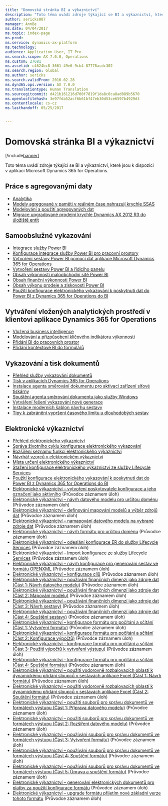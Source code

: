 ```yaml
---
title: "Domovská stránka BI a výkaznictví"
description: "Toto téma uvádí zdroje týkající se BI a výkaznictví, které jsou k dispozici v aplikaci Microsoft Dynamics 365 for Operations."
author: sericks007
manager: AnnBe
ms.date: 04/04/2017
ms.topic: index-page
ms.prod: 
ms.service: dynamics-ax-platform
ms.technology: 
audience: Application User, IT Pro
ms.search.scope: AX 7.0.0, Operations
ms.custom: 27681
ms.assetid: c4624bc8-3661-49e6-9cb4-87778acdc302
ms.search.region: Global
ms.author: sericks
ms.search.validFrom: 2016-02-28
ms.dyn365.ops.version: AX 7.0.0
ms.translationtype: Human Translation
ms.sourcegitcommit: d421b161216d700f7819f1da8c0ca8ad089b5670
ms.openlocfilehash: 3e97fda52acf6b61bf47eb30d53ce6597b4929d3
ms.contentlocale: cs-cz
ms.lasthandoff: 05/25/2017


---
```


# <a name="bi-amp-reporting-home-page"></a>Domovská stránka BI a výkaznictví

[!include[banner](../includes/banner.md)]


Toto téma uvádí zdroje týkající se BI a výkaznictví, které jsou k dispozici v aplikaci Microsoft Dynamics 365 for Operations. 

<a name="working-with-aggregate-data"></a>Práce s agregovanými daty
---------------------------

-   [Analytika](analytics.md)
-   [Modely agregované v paměti v reálném čase nahrazují krychle SSAS](..\migration-upgrade\in-memory-real-time-aggregate-models.md)
-   [Modelování a použití agregovaných dat](model-aggregate-data.md)
-   [Migrace upgradované prodejní krychle Dynamics AX 2012 R3 do úložiště entit](..\migration-upgrade\migrate-upgraded-cube-entity-store.md)

## <a name="self-service-reporting"></a>Samoobslužné vykazování
-   [Integrace služby Power BI](power-bi-integration.md)
-   [Konfigurace integrace služby Power BI pro pracovní prostory](configure-power-bi-integration.md)
-   [Vytvoření sestavy Power BI pomocí dat aplikace Microsoft Dynamics 365 for Operations](create-powerbi-report-data.md)
-   [Vytvoření sestavy Power BI a řídicího panelu](create-powerbi-report-dashboard.md)
-   [Obsah výkonnosti maloobchodní sítě Power BI](retail-channel-performance-dashboard-power-bi-data.md)
-   [Obsah finanční výkonnosti Power BI](financial-performance-power-bi-content-pack.md)
-   [Obsah výkonu prodeje a ziskovosti Power BI](sales-profitability-performance-content-pack.md)
-   [Použití konfigurace elektronického vykazování k poskytnutí dat do Power BI z Dynamics 365 for Operations do BI](general-electronic-reporting-report-configuration-get-data-powerbi.md)

## <a name="building-embedded-analytical-experiences-in-the-dynamics-365-for-operations-client"></a>Vytváření vložených analytických prostředí v klientovi aplikace Dynamics 365 for Operations
-   [Vložená business intelligence](analytics.md#embedded-business-intelligence)
-   [Modelování a přizpůsobení klíčového indikátoru výkonnosti](analytics.md#kpi-modeling-and-customization)
-   [Přidání BI do pracovních prostor](add-bi-workspaces.md)
-   [Přidání kontextové BI do formulářů](add-contextual-bi-forms.md)

## <a name="document-reporting-and-printing"></a>Vykazování a tisk dokumentů
-   [Přehled služby vykazování dokumentů](document-reporting-services.md)
-   [Tisk v aplikacích Dynamics 365 for Operations](print-documents.md)
-   [Instalace agenta směrování dokumentu pro aktivaci zařízení síťové tiskárny](install-document-routing-agent.md)
-   [Spuštění agenta směrování dokumentu jako služby Windows](run-document-routing-agent-as-windows-service.md)
-   [Vytváření řešení vykazování nové generace](create-nextgen-reporting-solutions.md)
-   [Instalace moderních šablon návrhu sestavy](install-modern-report-design-templates.md)
-   [Tipy k zabránění vypršení časového limitu u dlouhodobých sestav](prevent-long-running-reports-timing-out.md)

## <a name="electronic-reporting"></a>Elektronické výkaznictví
-   [Přehled elektronického výkaznictví](general-electronic-reporting.md)
-   [Správa životního cyklu konfigurace elektronického vykazování](general-electronic-reporting-manage-configuration-lifecycle.md)
-   [Rozšíření seznamu funkcí elektronického výkaznictví](general-electronic-reporting-formulas-list-extension.md)
-   [Návrhář vzorců v elektronickém výkaznictví](general-electronic-reporting-formula-designer.md)
-   [Místa určení elektronického výkaznictví](electronic-reporting-destinations.md)
-   [Stažení konfigurace elektronického výkaznictví ze služby Lifecycle Services](download-electronic-reporting-configuration-lcs.md)
-   [Použití konfigurace elektronického vykazování k poskytnutí dat do Power BI z Dynamics 365 for Operations do BI](general-electronic-reporting-report-configuration-get-data-powerbi.md)
-   [Elektronické výkaznictví – vytvoření poskytovatele konfigurace a jeho označení jako aktivního](http://ax.help.dynamics.com/en/wiki/er-select-service-provider/) (Průvodce záznamem úloh)
-   [Elektronické výkaznictví – návrh datového modelu pro určitou doménu](http://ax.help.dynamics.com/en/wiki/er-design-domain-specific-data-model/) (Průvodce záznamem úloh)
-   [Elektronické výkaznictví – definování mapování modelů a výběr zdrojů dat](http://ax.help.dynamics.com/en/wiki/er-define-model-mapping-and-select-data-sources/) (Průvodce záznamem úloh)
-   [Elektronické výkaznictví – namapování datového modelu na vybrané zdroje dat](http://ax.help.dynamics.com/en/wiki/er-map-data-model-to-selected-data-sources/) (Průvodce záznamem úloh)
-   [Elektronické výkaznictví – návrh formátu pro určitou doménu](http://ax.help.dynamics.com/en/wiki/er-design-domain-specific-format/) (Průvodce záznamem úloh)
-   [Elektronické výkaznictví – odeslání konfigurace ER do služby Lifecycle Services](http://ax.help.dynamics.com/en/wiki/upload-a-configuration-into-lifecycle-services/) (Průvodce záznamem úloh)
-   [Elektronické výkaznictví – Import konfigurace ze služby Lifecycle Services](http://ax.help.dynamics.com/en/wiki/import-a-configuration-from-lifecycle-services/) (Průvodce záznamem úloh)
-   [Elektronické výkaznictví – návrh konfigurace pro generování sestav ve formátu OPENXML](http://ax.help.dynamics.com/en/wiki/design-a-configuration-for-generating-reports-in-openxml-format/) (Průvodce záznamem úloh)
-   [Elektronické výkaznictví – konfigurace cílů](http://ax.help.dynamics.com/en/wiki/configure-destinations/) (Průvodce záznamem úloh)
-   [Elektronické výkaznictví – používání finančních dimenzí jako zdroje dat (Část 1: Návrh datového modelu)](http://ax.help.dynamics.com/en/wiki/er-use-financial-dimensions-as-a-data-source-part-1-design-data-model/) (Průvodce záznamem úloh)
-   [Elektronické výkaznictví – používání finančních dimenzí jako zdroje dat (Část 2: Mapování modelu)](http://ax.help.dynamics.com/en/wiki/er-use-financial-dimensions-as-a-data-source-part-2-model-mapping/) (Průvodce záznamem úloh)
-   [Elektronické výkaznictví – používání finančních dimenzí jako zdroje dat (Část 3: Návrh sestavy)](http://ax.help.dynamics.com/en/wiki/er-use-financial-dimensions-as-a-data-source-part-3-design-the-report/) (Průvodce záznamem úloh)
-   [Elektronické výkaznictví – používání finančních dimenzí jako zdroje dat (Část 4: Spuštění sestavy)](http://ax.help.dynamics.com/en/wiki/er-use-financial-dimensions-as-a-data-source-part-4-run-the-report/) (Průvodce záznamem úloh)
-   [Elektronické výkaznictví – konfigurace formátu pro počítání a sčítání (Část 1: Vytvoření formátu)](http://ax.help.dynamics.com/en/wiki/er-configure-format-to-do-counting-and-summing-part-1-create-format/) (Průvodce záznamem úloh)
-   [Elektronické výkaznictví – konfigurace formátu pro počítání a sčítání (Část 2: Konfigurace výpočtů)](http://ax.help.dynamics.com/en/wiki/er-configure-format-to-do-counting-and-summing-part-2-configure-computations/) (Průvodce záznamem úloh)
-   [Elektronické výkaznictví – konfigurace formátu pro počítání a sčítání (Část 3: Použití výpočtů k vytvoření výstupu)](http://ax.help.dynamics.com/en/wiki/er-configure-format-to-do-counting-and-summing-part-3-use-computations-to-make-the-output/) (Průvodce záznamem úloh)
-   [Elektronické výkaznictví – konfigurace formátu pro počítání a sčítání (Část 4: Spuštění formátu)](http://ax.help.dynamics.com/en/wiki/er-configure-format-to-do-counting-and-summing-part-4-run-format/) (Průvodce záznamem úloh)
-   [Elektronické výkaznictví – použití vodorovně rozbalovacích oblastí k dynamickému přidání sloupců v sestavách aplikace Excel (Část 1: Návrh formátu)](http://ax.help.dynamics.com/en/wiki/er-use-horizontally-expandable-ranges-to-dynamically-add-columns-in-excel-reports-part-1-design-format/) (Průvodce záznamem úloh)
-   [Elektronické výkaznictví – použití vodorovně rozbalovacích oblastí k dynamickému přidání sloupců v sestavách aplikace Excel (Část 2: Spuštění formátu)](http://ax.help.dynamics.com/en/wiki/er-use-horizontally-expandable-ranges-to-dynamically-add-columns-in-excel-reports-part-2-run-format/) (Průvodce záznamem úloh)
-   [Elektronické výkaznictví – použití souborů pro správu dokumentů ve formátech výstupu (Část 1: Příprava datového modelu)](http://ax.help.dynamics.com/en/wiki/er-use-document-management-files-in-format-outputs-part-1-prepare-data-model/) (Průvodce záznamem úloh)
-   [Elektronické výkaznictví – použití souborů pro správu dokumentů ve formátech výstupu (Část 2: Rozšíření datového modelu)](http://ax.help.dynamics.com/en/wiki/er-use-document-management-files-in-format-outputs-part-2-extend-data-model/) (Průvodce záznamem úloh)
-   [Elektronické výkaznictví – používání souborů pro správu dokumentů ve formátech výstupu (Část 3: Vytvoření formátu)](http://ax.help.dynamics.com/en/wiki/er-use-document-management-files-in-format-outputs-part-3-create-format/) (Průvodce záznamem úloh)
-   [Elektronické výkaznictví – používání souborů pro správu dokumentů ve formátech výstupu (Část 4: Spuštění formátu)](http://ax.help.dynamics.com/en/wiki/er-use-document-management-files-in-format-outputs-part-4-run-format/) (Průvodce záznamem úloh)
-   [Elektronické výkaznictví – používání souborů pro správu dokumentů ve formátech výstupu (Část 5: Úprava a spuštění formátu)](http://ax.help.dynamics.com/en/wiki/er-use-document-management-files-in-format-outputs-part-5-modify-and-run-format/) (Průvodce záznamem úloh)
-   [Elektronické výkaznictví – generování elektronických dokumentů pro platby za použití konfigurace formátu](http://ax.help.dynamics.com/en/wiki/generate-electronic-documents-for-payments-using-a-format-configuration/) (Průvodce záznamem úloh)
-   [Elektronické výkaznictví – upgrade formátu přijetím nové základní verze tohoto formátu](http://ax.help.dynamics.com/en/wiki/upgrade-your-format-by-adopting-a-new-base-version-of-that-format/) (Průvodce záznamem úloh)







